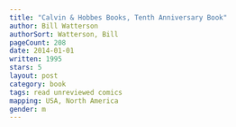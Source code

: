 ```yaml
---
title: "Calvin & Hobbes Books, Tenth Anniversary Book"
author: Bill Watterson
authorSort: Watterson, Bill
pageCount: 208
date: 2014-01-01
written: 1995
stars: 5
layout: post
category: book
tags: read unreviewed comics
mapping: USA, North America
gender: m
---
```

